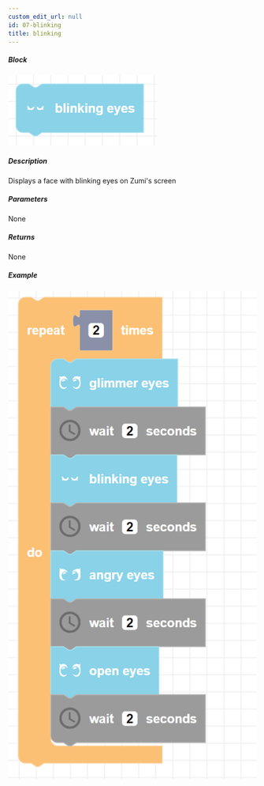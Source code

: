 ```yaml
---
custom_edit_url: null
id: 07-blinking
title: blinking
---
```


##### Block

![blinking image](blinking.png)

##### Description

Displays a face with blinking eyes on Zumi's screen

##### Parameters

None

##### Returns

None

##### Example

![blinking example](glimmer_blinking_angry_open_example.png)
